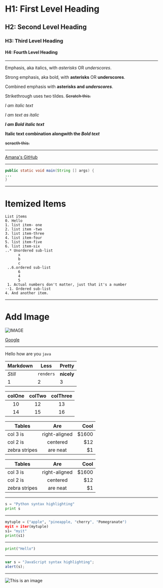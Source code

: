 # H1: First Level Heading
## H2: Second Level Heading
### H3: Third Level Heading
#### H4: Fourth Level Heading

***

Emphasis, aka italics, with *asterisks* OR _underscores_.

Strong emphasis, aka bold, with **asterisks** OR __underscores__.

Combined emphasis with **asterisks and _underscores_**.

Strikethrough uses two tildes. ~~Scratch this.~~

*I am italic text* 

_I am text as italic_

**_I am Bold italic text_**

**Italic text combination alongwith the _Bold text_**

~~scracth this.~~
***
[Amana's GitHub](https://github.com/amanaarshad)

***

```java
public static void main(String [] args) {
...
}
```

***

# Itemized Items

```
List items
0. Hello
1. list item- one
2. list item -two
3. list item-three
4. list item-four
5. list item-five
6. list item-six
..* Unordered sub-list
      x
      b
      c
 ..6.ordered sub-list
      6
      4
      5
 1. Actual numbers don't matter, just that it's a number
⋅⋅1. Ordered sub-list
4. And another item.
```

***

# Add Image

![IMAGE](https://myoctocat.com/assets/images/base-octocat.svg)

[Google](https://google.com)

***

Hello how are you ```java``` 

Markdown |   Less    | Pretty
---      |    ---    | ---
*Still*  | `renders` | **nicely**
   1     |   2       | 3


|colOne | colTwo | colThree|
|:---:  |:---:   |:---:    |
|10     |      12|    13   |
|14     |      15|    16   |


| Tables        | Are           | Cool  |
| ------------- |:-------------:| -----:|
| col 3 is      | right-aligned | $1600 |
| col 2 is      | centered      |   $12 |
| zebra stripes | are neat      |    $1 |

| Tables        | Are           | Cool  |
| ------------- |:-------------:| -----:|
| col 3 is      | right-aligned | $1600 |
| col 2 is      | centered      |   $12 |
| zebra stripes | are neat      |    $1 |

***

```python
s = "Python syntax highlighting"
print s
```

***

```Python
mytuple = ("apple", "pineapple, "cherry", "Pomegranate")
myit = iter(mytuple)
s1= "myit"
print(s1)
```

***

```python
print("Hello")
```
***

```javascript
var s = "JavaScript syntax highlighting";
alert(s);
```

***
![This is an image](https://www.google.com.pk/search?q=SEASHELL&tbm=isch&ved=2ahUKEwjPt6u2uIL7AhUOmRoKHVKZARsQ2-cCegQIABAA&oq=SEASHELL&gs_lcp=CgNpbWcQAzIHCAAQsQMQQzIECAAQQzIFCAAQgAQyBQgAEIAEMgUIABCABDIFCAAQgAQyBQgAEIAEMgUIABCABDIFCAAQgAQyBQgAEIAEOgoIABCxAxCDARBDOggIABCABBCxAzoLCAAQgAQQsQMQgwE6BwgAEIAEEANQ3wZYg_oBYNf8AWgAcAB4AYAB6QOIAZYckgEHMi01LjQuMpgBAKABAaoBC2d3cy13aXotaW1nsAEAwAEB&sclient=img&ei=BYpbY4-hII6yatKyhtgB&bih=671&biw=1156&hl=en)
